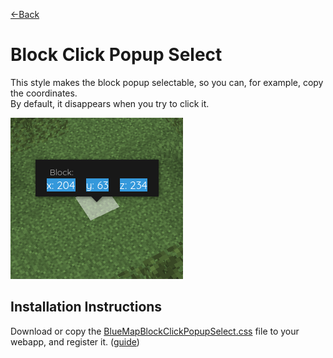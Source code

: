 [←Back](..)

# Block Click Popup Select

This style makes the block popup selectable, so you can, for example, copy the coordinates.\
By default, it disappears when you try to click it.

![screenshot showing the x,y,z in the block popup coordinates selected](example.png)

## Installation Instructions

Download or copy the [BlueMapBlockClickPopupSelect.css](BlueMapBlockClickPopupSelect.css) file to your webapp, and register it.
([guide](https://bluemap.bluecolored.de/community/Customisation.html#custom-styles-theme-and-look))
